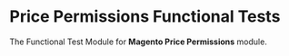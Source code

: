 # Price Permissions Functional Tests

The Functional Test Module for **Magento Price Permissions** module.
